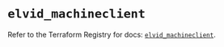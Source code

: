 # `elvid_machineclient`

Refer to the Terraform Registry for docs: [`elvid_machineclient`](https://registry.terraform.io/providers/3lvia/elvid/2.1.1/docs/resources/machineclient).
